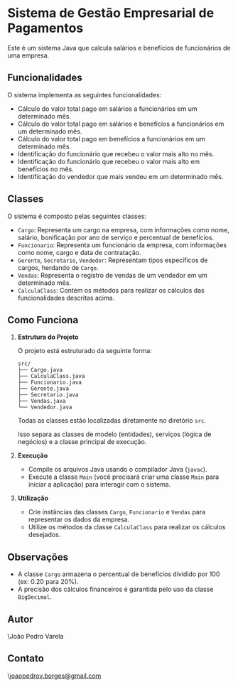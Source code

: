 #   Sistema de Gestão Empresarial de Pagamentos

Este é um sistema Java que calcula salários e benefícios de funcionários de uma empresa.

##   Funcionalidades

O sistema implementa as seguintes funcionalidades:

* Cálculo do valor total pago em salários a funcionários em um determinado mês.
* Cálculo do valor total pago em salários e benefícios a funcionários em um determinado mês.
* Cálculo do valor total pago em benefícios a funcionários em um determinado mês.
* Identificação do funcionário que recebeu o valor mais alto no mês.
* Identificação do funcionário que recebeu o valor mais alto em benefícios no mês.
* Identificação do vendedor que mais vendeu em um determinado mês.

##   Classes

O sistema é composto pelas seguintes classes:

* `Cargo`: Representa um cargo na empresa, com informações como nome, salário, bonificação por ano de serviço e percentual de benefícios.
* `Funcionario`: Representa um funcionário da empresa, com informações como nome, cargo e data de contratação.
* `Gerente`, `Secretario`, `Vendedor`: Representam tipos específicos de cargos, herdando de `Cargo`.
* `Vendas`: Representa o registro de vendas de um vendedor em um determinado mês.
* `CalculaClass`: Contém os métodos para realizar os cálculos das funcionalidades descritas acima.

##   Como Funciona

1.  **Estrutura do Projeto**

    O projeto está estruturado da seguinte forma:

    ```
    src/
    ├── Cargo.java
    ├── CalculaClass.java
    ├── Funcionario.java
    ├── Gerente.java
    ├── Secretario.java
    ├── Vendas.java
    └── Vendedor.java
    ```

    Todas as classes estão localizadas diretamente no diretório `src`. 

    Isso separa as classes de modelo (entidades), serviços (lógica de negócios) e a classe principal de execução.

2.  **Execução**

    * Compile os arquivos Java usando o compilador Java (`javac`).
    * Execute a classe `Main` (você precisará criar uma classe `Main` para iniciar a aplicação) para interagir com o sistema.

3.  **Utilização**

    * Crie instâncias das classes `Cargo`, `Funcionario` e `Vendas` para representar os dados da empresa.
    * Utilize os métodos da classe `CalculaClass` para realizar os cálculos desejados.

##   Observações

* A classe `Cargo` armazena o percentual de benefícios dividido por 100 (ex: 0.20 para 20%).
* A precisão dos cálculos financeiros é garantida pelo uso da classe `BigDecimal`.

##   Autor

\João Pedro Varela 

##   Contato

\joaopedrov.borges@gmail.com